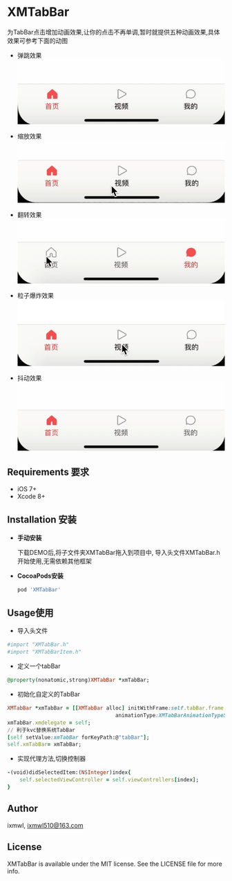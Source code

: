 # XMTabBar

为TabBar点击增加动画效果,让你的点击不再单调,暂时就提供五种动画效果,具体效果可参考下面的动图

* 弹跳效果
![](https://github.com/ixmwl/XMTabBar/blob/master/resource/spring.gif?raw=true)

* 缩放效果
![](https://github.com/ixmwl/XMTabBar/blob/master/resource/scale.gif?raw=true)

* 翻转效果
![](https://github.com/ixmwl/XMTabBar/blob/master/resource/roll.gif?raw=true)

* 粒子爆炸效果
![](https://github.com/ixmwl/XMTabBar/blob/master/resource/Boom%20.gif?raw=true)

* 抖动效果
![](https://github.com/ixmwl/XMTabBar/blob/master/resource/shake.gif?raw=true)


## Requirements 要求

* iOS 7+
* Xcode 8+

## Installation 安装

* **手动安装**

    下载DEMO后,将子文件夹XMTabBar拖入到项目中, 导入头文件XMTabBar.h开始使用,无需依赖其他框架

* **CocoaPods安装**

    ```ruby
    pod 'XMTabBar'
    ```
    
    
## Usage使用
* 导入头文件

```ruby
#import "XMTabBar.h"
#import "XMTabBarItem.h"
```

* 定义一个tabBar

```ruby
@property(nonatomic,strong)XMTabBar *xmTabBar;
```

* 初始化自定义的TabBar


```ruby
XMTabBar *xmTabBar = [[XMTabBar alloc] initWithFrame:self.tabBar.frame
                                   animationType:XMTabBarAnimationTypeShake];
xmTabBar.xmdelegate = self;
// 利于kvc替换系统TabBar
[self setValue:xmTabBar forKeyPath:@"tabBar"];
self.xmTabBar= xmTabBar;
```
* 实现代理方法,切换控制器

```ruby
-(void)didSelectedItem:(NSInteger)index{
    self.selectedViewController = self.viewControllers[index];
}
```

## Author

ixmwl, ixmwl510@163.com

## License

XMTabBar is available under the MIT license. See the LICENSE file for more info.


